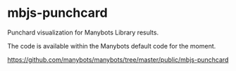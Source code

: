 mbjs-punchcard
==============

Punchard visualization for Manybots Library results.

The code is available within the Manybots default code for the moment.

https://github.com/manybots/manybots/tree/master/public/mbjs-punchcard